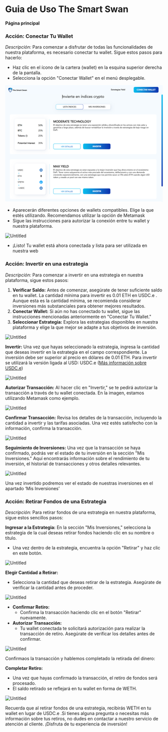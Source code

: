 # Guia de Uso The Smart Swan

**Página principal**

### **Acción: Conectar Tu Wallet**

_Descripción:_ Para comenzar a disfrutar de todas las funcionalidades de nuestra plataforma, es necesario conectar tu wallet. Sigue estos pasos para hacerlo:

- Haz clic en el ícono de la cartera (wallet) en la esquina superior derecha de la pantalla.
- Selecciona la opción "Conectar Wallet" en el menú desplegable.

![Untitled](img/Untitled.png)

- Aparecerán diferentes opciones de wallets compatibles. Elige la que estés utilizando. Recomendamos utilizar la opción de Metamask
- Sigue las instrucciones para autorizar la conexión entre tu wallet y nuestra plataforma.

![Untitled](Guia%20de%20Uso%20The%20Smart%20Swan%2064b7011d7a5943b6a2cb0ecb576ebcfd/Untitled%201.png)

- ¡Listo! Tu wallet está ahora conectada y lista para ser utilizada en nuestra web

### **Acción: Invertir en una estrategia**

_Descripción:_ Para comenzar a invertir en una estrategia en nuestra plataforma, sigue estos pasos:

1. **Verificar Saldo:** Antes de comenzar, asegúrate de tener suficiente saldo en tu wallet. La cantidad mínima para invertir es 0.01 ETH en USDC.e . Aunque esta es la cantidad mínima, se recomienda considerar inversiones más substanciales para obtener mejores resultados.
2. **Conectar Wallet:** Si aún no has conectado tu wallet, sigue las instrucciones mencionadas anteriormente en "Conectar Tu Wallet."
3. **Seleccionar Estrategia:** Explora las estrategias disponibles en nuestra plataforma y elige la que mejor se adapte a tus objetivos de inversión.

![Untitled](Guia%20de%20Uso%20The%20Smart%20Swan%2064b7011d7a5943b6a2cb0ecb576ebcfd/Untitled%202.png)

**Invertir:** Una vez que hayas seleccionado la estrategia, ingresa la cantidad que deseas invertir en la estrategia en el campo correspondiente. La inversión debe ser superior al precio en dólares de 0.01 ETH. Para invertir se utilizará la versión ligada al USD: USDC.e ([Más información sobre USDC.e](https://investorsupport.securitize.io/hc/en-us/articles/7246257432599-USDC-e-vs-USDC-others#:~:text=the%20Avalanche%20Bridge.-,USDC.,to%20fiat%20currency%20with%20USDC.))

![Untitled](Guia%20de%20Uso%20The%20Smart%20Swan%2064b7011d7a5943b6a2cb0ecb576ebcfd/Untitled%203.png)

**Autorizar Transacción:** Al hacer clic en "Invertir," se te pedirá autorizar la transacción a través de tu wallet conectada. En la imagen, estamos utilizando Metamask como ejemplo.

![Untitled](Guia%20de%20Uso%20The%20Smart%20Swan%2064b7011d7a5943b6a2cb0ecb576ebcfd/Untitled%204.png)

**Confirmar Transacción:** Revisa los detalles de la transacción, incluyendo la cantidad a invertir y las tarifas asociadas. Una vez estés satisfecho con la información, confirma la transacción.

![Untitled](Guia%20de%20Uso%20The%20Smart%20Swan%2064b7011d7a5943b6a2cb0ecb576ebcfd/Untitled%205.png)

**Seguimiento de Inversiones:** Una vez que la transacción se haya confirmado, podrás ver el estado de tu inversión en la sección "Mis Inversiones." Aquí encontrarás información sobre el rendimiento de tu inversión, el historial de transacciones y otros detalles relevantes.

![Untitled](Guia%20de%20Uso%20The%20Smart%20Swan%2064b7011d7a5943b6a2cb0ecb576ebcfd/Untitled%206.png)

Una vez invertido podremos ver el estado de nuestras inversiones en el apartado ‘Mis Inversiones’

### **Acción: Retirar Fondos de una Estrategia**

_Descripción:_ Para retirar fondos de una estrategia en nuestra plataforma, sigue estos sencillos pasos:

**Ingresar a la Estrategia:** En la sección "Mis Inversiones," selecciona la estrategia de la cual deseas retirar fondos haciendo clic en su nombre o título.

- Una vez dentro de la estrategia, encuentra la opción "Retirar" y haz clic en este botón.

![Untitled](Guia%20de%20Uso%20The%20Smart%20Swan%2064b7011d7a5943b6a2cb0ecb576ebcfd/Untitled%206.png)

**Elegir Cantidad a Retirar:**

- Selecciona la cantidad que deseas retirar de la estrategia. Asegúrate de verificar la cantidad antes de proceder.

![Untitled](Guia%20de%20Uso%20The%20Smart%20Swan%2064b7011d7a5943b6a2cb0ecb576ebcfd/Untitled%207.png)

- **Confirmar Retiro:**
  - Confirma la transacción haciendo clic en el botón "Retirar" nuevamente.
- **Autorizar Transacción:**
  - Tu wallet conectada te solicitará autorización para realizar la transacción de retiro. Asegúrate de verificar los detalles antes de confirmar.

![Untitled](Guia%20de%20Uso%20The%20Smart%20Swan%2064b7011d7a5943b6a2cb0ecb576ebcfd/Untitled%208.png)

Confirmaos la transacción y hablemos completado la retirada del dinero:

**Completar Retiro:**

- Una vez que hayas confirmado la transacción, el retiro de fondos será procesado.
- El saldo retirado se reflejará en tu wallet en forma de WETH.

![Untitled](Guia%20de%20Uso%20The%20Smart%20Swan%2064b7011d7a5943b6a2cb0ecb576ebcfd/Untitled%209.png)

Recuerda que al retirar fondos de una estrategia, recibirás WETH en tu wallet en lugar de USDC.e .Si tienes alguna pregunta o necesitas más información sobre tus retiros, no dudes en contactar a nuestro servicio de atención al cliente. ¡Disfruta de tu experiencia de inversión!
